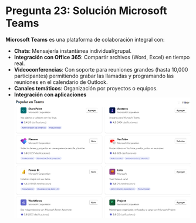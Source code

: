 # Pregunta 23: Solución Microsoft Teams

**Microsoft Teams** es una plataforma de colaboración integral con:  
- **Chats**: Mensajería instantánea individual/grupal.  
- **Integración con Office 365**: Compartir archivos (Word, Excel) en tiempo real.  
- **Videoconferencias**: Con soporte para reuniones grandes (hasta 10,000 participantes) permitiendo grabar las llamadas y programando las reuniones en el calendario de Outlook.  
- **Canales temáticos**: Organización por proyectos o equipos.
- **Integración con aplicaciones**
![Ejemplo aplicaciones Teams](assets/23-teams.png)